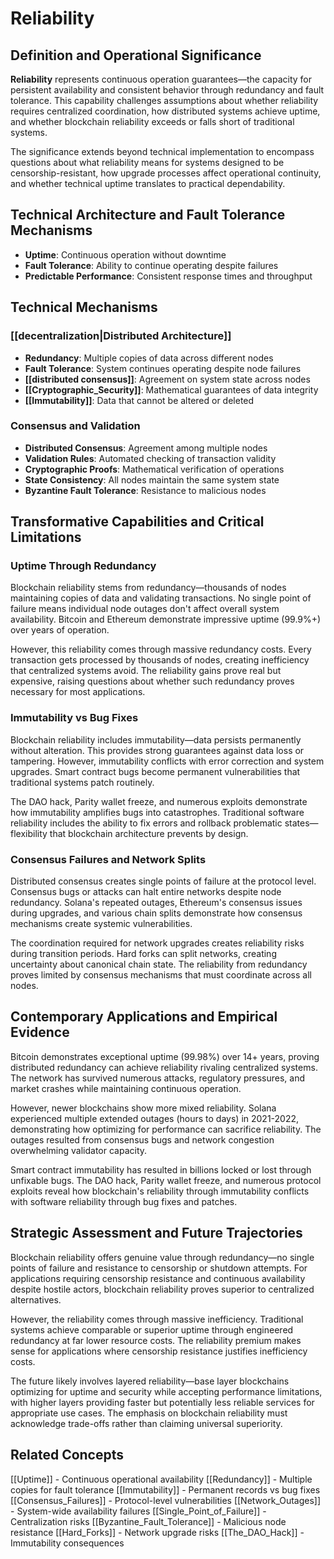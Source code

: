 # Reliability

## Definition and Operational Significance

**Reliability** represents continuous operation guarantees—the capacity for persistent availability and consistent behavior through redundancy and fault tolerance. This capability challenges assumptions about whether reliability requires centralized coordination, how distributed systems achieve uptime, and whether blockchain reliability exceeds or falls short of traditional systems.

The significance extends beyond technical implementation to encompass questions about what reliability means for systems designed to be censorship-resistant, how upgrade processes affect operational continuity, and whether technical uptime translates to practical dependability.

## Technical Architecture and Fault Tolerance Mechanisms
- **Uptime**: Continuous operation without downtime
- **Fault Tolerance**: Ability to continue operating despite failures
- **Predictable Performance**: Consistent response times and throughput

## Technical Mechanisms

### [[decentralization|Distributed Architecture]]
- **Redundancy**: Multiple copies of data across different nodes
- **Fault Tolerance**: System continues operating despite node failures
- **[[distributed consensus]]**: Agreement on system state across nodes
- **[[Cryptographic_Security]]**: Mathematical guarantees of data integrity
- **[[Immutability]]**: Data that cannot be altered or deleted

### Consensus and Validation
- **Distributed Consensus**: Agreement among multiple nodes
- **Validation Rules**: Automated checking of transaction validity
- **Cryptographic Proofs**: Mathematical verification of operations
- **State Consistency**: All nodes maintain the same system state
- **Byzantine Fault Tolerance**: Resistance to malicious nodes

## Transformative Capabilities and Critical Limitations

### Uptime Through Redundancy

Blockchain reliability stems from redundancy—thousands of nodes maintaining copies of data and validating transactions. No single point of failure means individual node outages don't affect overall system availability. Bitcoin and Ethereum demonstrate impressive uptime (99.9%+) over years of operation.

However, this reliability comes through massive redundancy costs. Every transaction gets processed by thousands of nodes, creating inefficiency that centralized systems avoid. The reliability gains prove real but expensive, raising questions about whether such redundancy proves necessary for most applications.

### Immutability vs Bug Fixes

Blockchain reliability includes immutability—data persists permanently without alteration. This provides strong guarantees against data loss or tampering. However, immutability conflicts with error correction and system upgrades. Smart contract bugs become permanent vulnerabilities that traditional systems patch routinely.

The DAO hack, Parity wallet freeze, and numerous exploits demonstrate how immutability amplifies bugs into catastrophes. Traditional software reliability includes the ability to fix errors and rollback problematic states—flexibility that blockchain architecture prevents by design.

### Consensus Failures and Network Splits

Distributed consensus creates single points of failure at the protocol level. Consensus bugs or attacks can halt entire networks despite node redundancy. Solana's repeated outages, Ethereum's consensus issues during upgrades, and various chain splits demonstrate how consensus mechanisms create systemic vulnerabilities.

The coordination required for network upgrades creates reliability risks during transition periods. Hard forks can split networks, creating uncertainty about canonical chain state. The reliability from redundancy proves limited by consensus mechanisms that must coordinate across all nodes.

## Contemporary Applications and Empirical Evidence

Bitcoin demonstrates exceptional uptime (99.98%) over 14+ years, proving distributed redundancy can achieve reliability rivaling centralized systems. The network has survived numerous attacks, regulatory pressures, and market crashes while maintaining continuous operation.

However, newer blockchains show more mixed reliability. Solana experienced multiple extended outages (hours to days) in 2021-2022, demonstrating how optimizing for performance can sacrifice reliability. The outages resulted from consensus bugs and network congestion overwhelming validator capacity.

Smart contract immutability has resulted in billions locked or lost through unfixable bugs. The DAO hack, Parity wallet freeze, and numerous protocol exploits reveal how blockchain's reliability through immutability conflicts with software reliability through bug fixes and patches.

## Strategic Assessment and Future Trajectories

Blockchain reliability offers genuine value through redundancy—no single points of failure and resistance to censorship or shutdown attempts. For applications requiring censorship resistance and continuous availability despite hostile actors, blockchain reliability proves superior to centralized alternatives.

However, the reliability comes through massive inefficiency. Traditional systems achieve comparable or superior uptime through engineered redundancy at far lower resource costs. The reliability premium makes sense for applications where censorship resistance justifies inefficiency costs.

The future likely involves layered reliability—base layer blockchains optimizing for uptime and security while accepting performance limitations, with higher layers providing faster but potentially less reliable services for appropriate use cases. The emphasis on blockchain reliability must acknowledge trade-offs rather than claiming universal superiority.

## Related Concepts

[[Uptime]] - Continuous operational availability
[[Redundancy]] - Multiple copies for fault tolerance
[[Immutability]] - Permanent records vs bug fixes
[[Consensus_Failures]] - Protocol-level vulnerabilities
[[Network_Outages]] - System-wide availability failures
[[Single_Point_of_Failure]] - Centralization risks
[[Byzantine_Fault_Tolerance]] - Malicious node resistance
[[Hard_Forks]] - Network upgrade risks
[[The_DAO_Hack]] - Immutability consequences
